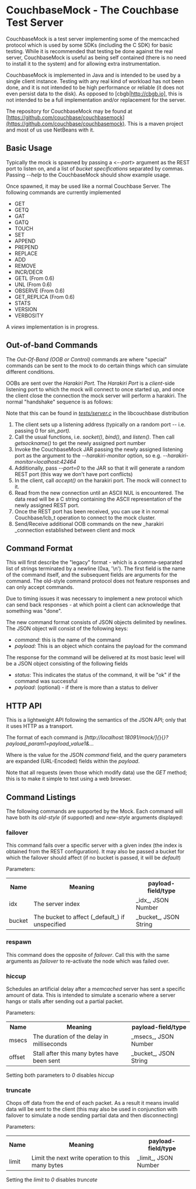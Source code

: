 # CouchbaseMock - The Couchbase Test Server

CouchbaseMock is a test server implementing some of the memcached protocol
which is used by some SDKs (including the C SDK) for basic testing. While it
is recommended that testing be done against the real server, CouchbaseMock is
useful as being self contained (there is no need to install it to the system)
and for allowing extra instrumentation.

CouchbaseMock is implemented in Java and is intended to be used by a single
client instance. Testing with any real kind of workload has not been done,
and it is not intended to be high performance or reliable (it does not even
persist data to the disk). As opposed to [cbgb|http://cbgb.io], this is
not intended to be a full implementation and/or replacement for the server.

The repository for CouchbaseMock may be found at
[https://github.com/couchbase/couchbasemock](https://github.com/couchbase/couchbasemock).
This is a maven project and most of us use NetBeans with it.

## Basic Usage

Typically the mock is spawned by passing a <_\--port_> argument as the REST port to
listen on, and a list of _bucket specifications_ separated by commas. Passing
_\--help_ to the CouchbaseMock should show example usage.

Once spawned, it may be used like a normal Couchbase Server. The following commands
are currently implemented

* GET
* GETQ
* GAT
* GATQ
* TOUCH
* SET
* APPEND
* PREPEND
* REPLACE
* ADD
* REMOVE
* INCR/DECR
* GETL (From 0.6)
* UNL (From 0.6)
* OBSERVE (From 0.6)
* GET_REPLICA (From 0.6)
* STATS
* VERSION
* VERBOSITY

A _views_ implementation is in progress.

## Out-of-band Commands

The _Out-Of-Band (OOB or Control)_ commands are where "special" commands can be
sent to the mock to do certain things which can simulate different conditions.

OOBs are sent over the _Harakiri Port._ The _Harakiri Port_ is a _client_\-side
listening port to which the mock will connect to once started up, and once the
client close the connection the mock server will perform a harakiri.
The normal "handshake" sequence is as follows:

Note that this can be found in [_tests/server.c_](https://github.com/couchbase/libcouchbase/blob/master/tests/server.c) in the libcouchbase distribution

1. The client sets up a listening address (typically on a random port \-\- i.e. passing 0 for _sin_port)._
2. Call the usual functions, i.e. _socket()_, _bind()_, and _listen()_. Then call _getsockname()_ to get the newly assigned port number
3. Invoke the CouchbaseMock JAR passing the newly assigned listening port as the argument to the _\--harakiri-monitor_ option, so e.g. _\--harakiri-monitor=localhost:42464_
4. Additionally, pass _\--port=0_ to the JAR so that it will generate a random REST port (this way we don't have port conflicts)
5. In the client, call _accept()_ on the harakiri port. The mock will connect to it.
6. Read from the new connection until an ASCII NUL is encountered. The data read will be a C string containing the ASCII representation of the newly assigned REST port.
7. Once the REST port has been received, you can use it in normal Couchbase/lcb_t operation to connect to the mock cluster.
8. Send/Receive additional OOB commands on the new \_harakiri _connection established between client and mock

## Command Format

This will first describe the "legacy" format - which is a comma-separated
list of strings terminated by a newline (0xa, '\n'). The first field is the
name of the command itself, and the subsequent fields are arguments for the
command. The old-style command protocol does not feature responses and can
only accept commands.

Due to timing issues it was necessary to implement a new protocol which can
send back responses - at which point a client can acknowledge that
something was "done".

The new command format consists of JSON objects delimited by newlines.
The JSON object will consist of the following keys:

* _command_: this is the name of the command
* _payload:_ This is an object which contains the payload for the command

The response for the command will be delivered at its most basic level will
be a JSON object consisting of the following fields

* _status_: This indicates the status of the command, it will be "ok" if the command was successful
* _payload_: (optional) - if there is more than a status to deliver

## HTTP API

This is a lightweight API following the semantics of the JSON API; only that
it uses HTTP as a transport.

The format of each command is *_[http://localhost:18091/mock/]_{*}{*}_<command>?payload_param1=payload_value1&..._*

Where <command> is the value for the JSON *command* field, and the query
parameters are expanded (URL-Encoded) fields within the *payload*.

Note that all requests (even those which modify data) use the _GET_ method;
this is to make it simple to test using a web browser.

## Command Listings

The following commands are supported by the Mock. Each command will have both
its _old-style_ (if supported) and _new-style_ arguments displayed:

### failover


This command fails over a specific server with a given index (the index is
obtained from the REST configuration). It may also be passed a bucket for
which the failover should affect (if no bucket is passed, it will be _default_)

Parameters:

<table>
<tr><th>Name</th><th>Meaning</th><th>payload-field/type</th></tr>
<tr><td>idx</td><td>The server index</td><td>_idx_, JSON Number</td></tr>
<tr><td>bucket</td><td>The bucket to affect (_default_) if unspecified</td><td>_bucket_, JSON String</td></tr>
</table>

### respawn

This command does the opposite of _failover_. Call this with the same arguments
as _failover_ to re-activate the node which was failed over.

### hiccup

Schedules an artificial delay after a _memcached_ server has sent a
specific amount of data. This is intended to simulate a scenario where a
server hangs or stalls after sending out a partial packet.

Parameters:

<table>
<tr><th>Name</th><th>Meaning</th><th>payload-field/type</th></tr>
<tr><td>msecs</td><td>The duration of the delay in milliseconds</td><td>_msecs_, JSON Number</td></tr>
<tr><td>offset</td><td>Stall after this many bytes have been sent</td><td>_bucket_, JSON String</td></tr>
</table>

Setting both parameters to _0_ disables _hiccup_

### truncate

Chops off data from the end of each packet. As a result it means invalid data
will be sent to the client (this may also be used in conjunction with failover
to simulate a node sending partial data and then disconnecting)

Parameters:

<table>
<tr><th>Name</th><th>Meaning</th><th>payload-field/type</th></tr>
<tr><td>limit</td><td>Limit the next write operation to this many bytes</td><td>_limit_, JSON Number</td></tr>
</table>

Setting the _limit_ to _0_ disables _truncate_
